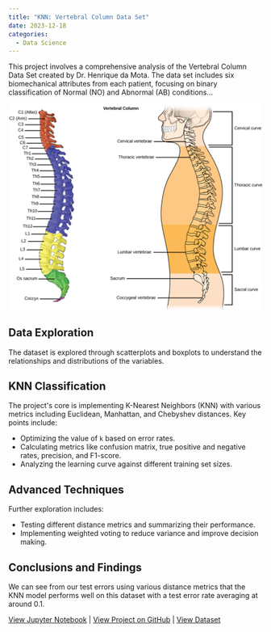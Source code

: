 ```yaml
---
title: "KNN: Vertebral Column Data Set"
date: 2023-12-18
categories:
  - Data Science
---
```


This project involves a comprehensive analysis of the Vertebral Column Data Set created by Dr. Henrique da Mota. The data set includes six biomechanical attributes from each patient, focusing on binary classification of Normal (NO) and Abnormal (AB) conditions...

![Alt text for image](/assets/images/vertebral-column.jpeg)

<!--more-->

## Data Exploration
The dataset is explored through scatterplots and boxplots to understand the relationships and distributions of the variables.

## KNN Classification
The project's core is implementing K-Nearest Neighbors (KNN) with various metrics including Euclidean, Manhattan, and Chebyshev distances. Key points include:
- Optimizing the value of `k` based on error rates.
- Calculating metrics like confusion matrix, true positive and negative rates, precision, and F1-score.
- Analyzing the learning curve against different training set sizes.

## Advanced Techniques
Further exploration includes:
- Testing different distance metrics and summarizing their performance.
- Implementing weighted voting to reduce variance and improve decision making.

## Conclusions and Findings
We can see from our test errors using various distance metrics that the KNN model performs well on this dataset with a test error rate averaging at around 0.1.

[View Jupyter Notebook](https://nbviewer.org/github/Payapulli/Payapulli.github.io/blob/main/jupyter-notebooks/Vertebral-Column-Datset-KNN.ipynb) |
[View Project on GitHub](https://github.com/Payapulli/vertebral-column-classification) |
[View Dataset](https://archive.ics.uci.edu/dataset/212/vertebral+column)